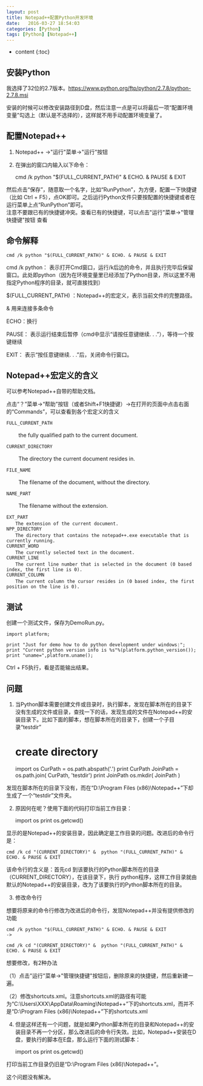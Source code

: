 ```yaml
---
layout: post
title: Notepad++配置Python开发环境
date:   2016-03-27 18:54:03
categories: [Python]
tags: [Python] [Notepad++]
---
```


* content
{:toc}

## 安装Python

我选择了32位的2.7版本。https://www.python.org/ftp/python/2.7.8/python-2.7.8.msi   

安装的时候可以修改安装路径到D盘，然后注意一点是可以将最后一项“配置环境变量”勾选上（默认是不选择的），这样就不用手动配置环境变量了。   

## 配置Notepad++

1. Notepad++ ->"运行"菜单->"运行"按钮   

2. 在弹出的窗口内输入以下命令：   

	cmd /k python "$(FULL_CURRENT_PATH)" & ECHO. & PAUSE & EXIT

然后点击“保存”，随意取一个名字，比如“RunPython”，为方便，配置一下快捷键（比如 Ctrl + F5），点OK即可。之后运行Python文件只要按配置的快捷键或者在运行菜单上点“RunPython”即可。   
注意不要跟已有的快捷键冲突。查看已有的快捷键，可以点击"运行"菜单->"管理快捷键"按钮 查看   

## 命令解释

	cmd /k python "$(FULL_CURRENT_PATH)" & ECHO. & PAUSE & EXIT
	
cmd /k python： 表示打开Cmd窗口，运行/k后边的命令，并且执行完毕后保留窗口。此处即python（因为在环境变量里已经添加了Python目录，所以这里不用指定Python程序的目录，就可直接找到）   

$(FULL_CURRENT_PATH) ：Notepad++的宏定义，表示当前文件的完整路径。   

& 用来连接多条命令   

ECHO：换行   

PAUSE： 表示运行结束后暂停（cmd中显示“请按任意键继续. . .”），等待一个按键继续   

EXIT： 表示“按任意键继续. . .”后，关闭命令行窗口。   

## Notepad++宏定义的含义

可以参考Notepad++自带的帮助文档。   

点击“？”菜单->“帮助”按钮（或者Shift+F1快捷键）->在打开的页面中点击右面的“Commands”，可以查看到各个宏定义的含义   


	FULL_CURRENT_PATH

　　	the fully qualified path to the current document.   

	CURRENT_DIRECTORY

　　	The directory the current document resides in.   

	FILE_NAME

　　	The filename of the document, without the directory.   

	NAME_PART

　　	The filename without the extension.   

	EXT_PART
	　　The extension of the current document.
	NPP_DIRECTORY
	　　The directory that contains the notepad++.exe executable that is currently running.
	CURRENT_WORD
	　　The currently selected text in the document.
	CURRENT_LINE
	　　The current line number that is selected in the document (0 based index, the first line is 0).
	CURRENT_COLUMN
	　　The current column the cursor resides in (0 based index, the first position on the line is 0).
	
## 测试

创建一个测试文件，保存为DemoRun.py。   

	import platform;
	   
	print "Just for demo how to do python development under windows:";
	print "Current python version info is %s"%(platform.python_version());
	print "uname=",platform.uname();
	
Ctrl + F5执行，看是否能输出结果。   

## 问题

1. 当Python脚本需要创建文件或目录时，执行脚本，发现在脚本所在的目录下没有生成的文件或目录，查找一下的话，发现生成的文件在Notepad++的安装目录下。比如下面的脚本，想在脚本所在的目录下，创建一个子目录“testdir”   

	# create directory

	import os
	CurPath = os.path.abspath('.')
	print CurPath
	JoinPath = os.path.join( CurPath, 'testdir')
	print JoinPath
	os.mkdir( JoinPath )

发现在脚本所在的目录下没有，而在“D:\Program Files (x86)\Notepad++”下却生成了一个“testdir”文件夹。   

2. 原因何在呢？使用下面的代码打印当前工作目录：   

	import os
	print os.getcwd()
	
显示的是Notepad++的安装目录，因此确定是工作目录的问题。改进后的命令行是：   

	cmd /k cd "(CURRENT_DIRECTORY)" &  python "(FULL_CURRENT_PATH)" & ECHO. & PAUSE & EXIT

该命令行的含义是：首先cd 到该要执行的Python脚本所在的目录（CURRENT_DIRECTORY），在该目录下，执行 python程序，这样工作目录就由默认的Notepad++的安装目录，改为了该要执行的Python脚本所在的目录。   

3. 修改命令行   

想要将原来的命令行修改为改进后的命令行，发现Notepad++并没有提供修改的功能   

	cmd /k python "$(FULL_CURRENT_PATH)" & ECHO. & PAUSE & EXIT
	->

	cmd /k cd "(CURRENT_DIRECTORY)" &  python "(FULL_CURRENT_PATH)" & ECHO. & PAUSE & EXIT
	
想要修改，有2种办法   

（1）点击"运行"菜单->"管理快捷键"按钮后，删除原来的快捷键，然后重新建一遍。   

（2）修改shortcuts.xml。注意shortcuts.xml的路径有可能为“C:\Users\XXX\AppData\Roaming\Notepad++”下的shortcuts.xml，而并不是“D:\Program Files (x86)\Notepad++”下的shortcuts.xml   

4. 但是这样还有一个问题，就是如果Python脚本所在的目录和Notepad++的安装目录不再一个分区，那么改进后的命令行失效。比如，Notepad++安装在D盘，要执行的脚本在E盘，那么运行下面的测试脚本：   

	import os
	print os.getcwd()

打印当前工作目录仍旧是“D:\Program Files (x86)\Notepad++”。   

这个问题没有解决。